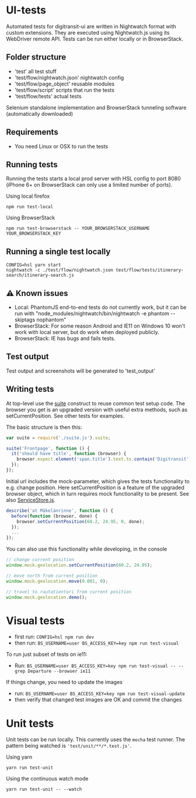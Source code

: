 # UI-tests

Automated tests for digitransit-ui are written in Nightwatch format with custom extensions. They are executed using Nightwatch.js using its WebDriver remote API. Tests can be run either locally or in BrowserStack.

## Folder structure
- 'test' all test stuff
- 'test/flow/nightwatch.json' nightwatch config
- 'test/flow/page_object' reusable modules
- 'test/flow/script' scripts that run the tests
- 'test/flow/tests' actual tests

Selenium standalone implementation and BrowserStack tunneling software (automatically downloaded)

## Requirements
- You need Linux or OSX to run the tests

## Running tests

Running the tests starts a local prod server with HSL config to port 8080 (iPhone 6+ on BrowserStack can only use a limited number of ports).

Using local firefox
```
npm run test-local
```

Using BrowserStack
```
npm run test-browserstack -- YOUR_BROWSERSTACK_USERNAME YOUR_BROWSERSTACK_KEY
```

## Running a single test locally
```
CONFIG=hsl yarn start
nightwatch -c ./test/flow/nightwatch.json test/flow/tests/itinerary-search/itinerary-search.js
```


## :warning: Known issues
- Local: PhantomJS end-to-end tests do not currently work, but it can be run with "node_modules/nightwatch/bin/nightwatch -e phantom --skiptags nophantom"
- BrowserStack: For some reason Android and IE11 on Windows 10 won't work with local server, but do work when deployed publicly.
- BrowserStack: IE has bugs and fails tests.

## Test output
Test output and screenshots will be generated to 'test_output'

## Writing tests

At top-level use the [suite](../test/api/suite.js) construct to reuse common test setup code. The browser you get is an upgraded version with useful extra methods,
such as setCurrentPosition. See other tests for examples.

The basic structure is then this:
```js
var suite = require('./suite.js').suite;

suite('Frontpage', function () {
  it('should have title', function (browser) {
    browser.expect.element('span.title').text.to.contain('Digitransit');
  });
});
```

Initial url includes the mock-parameter, which gives the tests functionality to e.g. change position. Here setCurrentPosition is a feature of the upgraded browser object, which in turn requires mock functionality to be present. See also [ServiceStore.js](../app/store/ServiceStore.js).

```js
describe('at Mäkelänrinne', function () {
  before(function (browser, done) {
    browser.setCurrentPosition(60.2, 24.95, 0, done);
  });
  ...
});
```

You can also use this functionality while developing, in the console
```js
// change current position
window.mock.geolocation.setCurrentPosition(60.2, 24.95);

// move north from current position
window.mock.geolocation.move(0.001, 0);

// travel to rautatientori from current position
window.mock.geolocation.demo();
```

# Visual tests

- first run: `CONFIG=hsl npm run dev`
- then run: `BS_USERNAME=user BS_ACCESS_KEY=key npm run test-visual`

To run just subset of tests on ie11:
- Run: `BS_USERNAME=user BS_ACCESS_KEY=key npm run test-visual -- --grep Departure --browser ie11`

If things change, you need to update the images

- run: `BS_USERNAME=user BS_ACCESS_KEY=key npm run test-visual-update`
- then verify that changed test images are OK and commit the changes

# Unit tests

Unit tests can be run locally. This currently uses the ```mocha``` test runner. The pattern being watched is ```'test/unit/**/*.test.js'```.

Using yarn
```
yarn run test-unit
```

Using the continuous watch mode
```
yarn run test-unit -- --watch
```